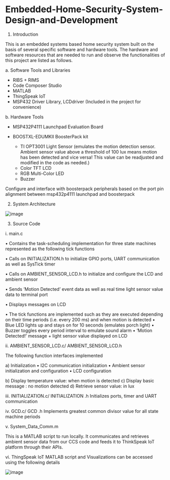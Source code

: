 # Embedded-Home-Security-System-Design-and-Development


1.	Introduction 

This is an embedded systems based home security system built on the basis of several specific software and hardware tools. The hardware and software resources that are needed to run and observe the functionalities of this project are listed as follows. 

a.	Software Tools and Libraries

- RIBS + RIMS 
- Code Composer Studio
- MATLAB
- ThingSpeak IoT
- MSP432 Driver Library, LCDdriver (Included in the project for convenience)

b.	Hardware Tools

- MSP432P4111 Launchpad Evaluation Board

- BOOSTXL-EDUMKII  BoosterPack kit 
	- TI OPT3001 Light Sensor (emulates the motion detection sensor. Ambient sensor value above a threshold of 100 lux means motion has been detected and vice versa! This value can be readjusted and modified in the code as needed.)
	- Color TFT LCD
	- RGB Multi-Color LED
	- Buzzer

Configure and interface with boosterpack peripherals based on the port pin alignment between msp432p4111 launchpad and boosterpack

2.	System Architecture

 ![image](https://user-images.githubusercontent.com/93744962/149738196-613a5b05-d141-4258-9505-c13b4c9298cf.png)



3.	Source Code

i.	main.c
     
•	 Contains the task-scheduling implementation for three state machines represented as the following tick functions

•	Calls on INITIALIZATION.h to initialize GPIO ports, UART communication as well as  SysTick timer


•	Calls on AMBIENT_SENSOR_LCD.h to initialize and configure the LCD and ambient sensor

•	Sends ’Motion Detected’ event data as well as real time light sensor value data to terminal port

•	Displays messages on LCD
 
•	The tick functions are implemented such as they are executed depending on their time periods (i.e. every 200 ms) and when motion is detected
•	Blue LED lights up and stays on for 10 seconds (emulates porch light)
•	Buzzer toggles every period interval to emulate sound alarm
•	‘Motion Detected!’ message + light sensor value displayed on LCD

ii.	AMBIENT_SENSOR_LCD.c/ AMBIENT_SENSOR_LCD.h

The following function interfaces implemented

a)	Initialization 
•	I2C communication initialization
•	Ambient sensor initialization and configuration
•	LCD configuration 

b)	Display temperature value: when motion is detected
c)	Display basic message : no motion detected
d)	Retrieve sensor value: in lux

iii.	INITIALIZATION.c/ INITIALIZATION .h
     Initializes ports, timer and UART communication 

iv.     GCD.c/ GCD .h
Implements greatest common divisor value for all state machine periods

v.     System_Data_Comm.m

This is a MATLAB script to run locally. It communicates and retrieves ambient sensor data from our CCS code and feeds it to ThinkSpeak IoT platform through their APIs. 

vi. ThingSpeak IoT MATLAB script and Visualizations can be accessed using the following details

  
![image](https://user-images.githubusercontent.com/93744962/149738442-c98a053c-9c2c-498a-b8b1-14ec32c999d6.png)
